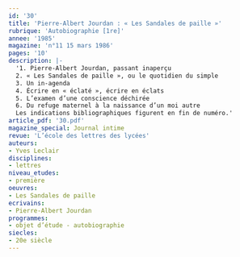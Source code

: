 ```yaml
---
id: '30'
title: 'Pierre-Albert Jourdan : « Les Sandales de paille »'
rubrique: 'Autobiographie [1re]'
annee: '1985'
magazine: 'n°11 15 mars 1986'
pages: '10'
description: |-
  '1. Pierre-Albert Jourdan, passant inaperçu
  2. « Les Sandales de paille », ou le quotidien du simple
  3. Un in-agenda
  4. Écrire en « éclaté », écrire en éclats
  5. L’examen d’une conscience déchirée
  6. Du refuge maternel à la naissance d’un moi autre
  Les indications bibliographiques figurent en fin de numéro.'
article_pdf: '30.pdf'
magazine_special: Journal intime
revue: 'L’école des lettres des lycées'
auteurs:
- Yves Leclair
disciplines:
- lettres
niveau_etudes:
- première
oeuvres:
- Les Sandales de paille
ecrivains:
- Pierre-Albert Jourdan
programmes:
- objet d’étude - autobiographie
siecles:
- 20e siècle
---
```

